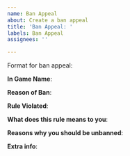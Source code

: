 ```yaml
---
name: Ban Appeal
about: Create a ban appeal
title: 'Ban Appeal: '
labels: Ban Appeal
assignees: ''

---
```


Format for ban appeal:

**In Game Name**:

**Reason of Ban**:

**Rule Violated**:

**What does this rule means to you**:

**Reasons why you should be unbanned**:

**Extra info**:
